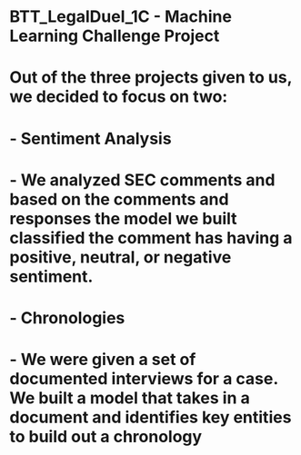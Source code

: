 # BTT_LegalDuel_1C - Machine Learning Challenge Project

# Out of the three projects given to us, we decided to focus on two:

# - Sentiment Analysis
  # - We analyzed SEC comments and based on the comments and responses the model we built classified the comment has having a positive, neutral, or negative sentiment.

# - Chronologies
  # - We were given a set of documented interviews for a case. We built a model that takes in a document and identifies key entities to build out a chronology
